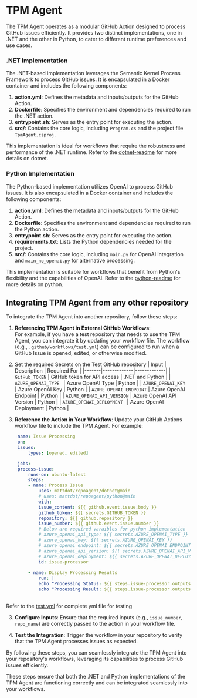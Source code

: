 # TPM Agent

The TPM Agent operates as a modular GitHub Action designed to process GitHub issues efficiently. It provides two distinct implementations, one in .NET and the other in Python, to cater to different runtime preferences and use cases.

### .NET Implementation

The .NET-based implementation leverages the Semantic Kernel Process Framework to process GitHub issues. It is encapsulated in a Docker container and includes the following components:

1. **action.yml**: Defines the metadata and inputs/outputs for the GitHub Action.
2. **Dockerfile**: Specifies the environment and dependencies required to run the .NET action.
3. **entrypoint.sh**: Serves as the entry point for executing the action.
4. **src/**: Contains the core logic, including `Program.cs` and the project file `TpmAgent.csproj`.

This implementation is ideal for workflows that require the robustness and performance of the .NET runtime.
Refer to the [dotnet-readme](./dotnet/README.md) for more details on dotnet.

### Python Implementation

The Python-based implementation utilizes OpenAI to process GitHub issues. It is also encapsulated in a Docker container and includes the following components:

1. **action.yml**: Defines the metadata and inputs/outputs for the GitHub Action.
2. **Dockerfile**: Specifies the environment and dependencies required to run the Python action.
3. **entrypoint.sh**: Serves as the entry point for executing the action.
4. **requirements.txt**: Lists the Python dependencies needed for the project.
5. **src/**: Contains the core logic, including `main.py` for OpenAI integration and `main_no_openai.py` for alternative processing.

This implementation is suitable for workflows that benefit from Python's flexibility and the capabilities of OpenAI. Refer to the [python-readme](./python/README.md) for more details on python.


## Integrating TPM Agent from any other repository

To integrate the TPM Agent into another repository, follow these steps:

1. **Referencing TPM Agent in External GitHub Workflows**:  
    For example, if you have a test repository that needs to use the TPM Agent, you can integrate it by updating your workflow file. The workflow (e.g., `.github/workflows/test.yml`) can be configured to run when a GitHub Issue is opened, edited, or otherwise modified.

2. Set the required Secrets on the Test GitHub repository
| Input | Description | Required For |
|-------|-------------|-------------|
| `GitHub_TOKEN` | GitHub token for API access | .NET and Python |
| `AZURE_OPENAI_TYPE ` | Azure OpenAI Type | Python |
| `AZURE_OPENAI_KEY ` | Azure OpenAI Key | Python |
| `AZURE_OPENAI_ENDPOINT` | Azure OpenAI Endpoint | Python |
| `AZURE_OPENAI_API_VERSION` | Azure OpenAI API Version | Python |
| `AZURE_OPENAI_DEPLOYMENT ` | Azure OpenAI Deployment | Python |

3. **Reference the Action in Your Workflow**:
   Update your GitHub Actions workflow file to include the TPM Agent. For example:
   
   ```yaml
    name: Issue Processing
    on:
    issues:
        types: [opened, edited]

    jobs:
    process-issue:
        runs-on: ubuntu-latest
        steps:
        - name: Process Issue
            uses: mattdot/repoagent/dotnet@main
            # uses: mattdot/repoagent/python@main
            with:
            issue_content: ${{ github.event.issue.body }}
            github_token: ${{ secrets.GITHUB_TOKEN }}
            repository: ${{ github.repository }}
            issue_number: ${{ github.event.issue.number }}
            # Below are required varaibles for python implementation
            # azure_openai_api_type: ${{ secrets.AZURE_OPENAI_TYPE }}
            # azure_openai_key: ${{ secrets.AZURE_OPENAI_KEY }}
            # azure_openai_endpoint: ${{ secrets.AZURE_OPENAI_ENDPOINT }}
            # azure_openai_api_version: ${{ secrets.AZURE_OPENAI_API_VERSION }}
            # azure_openai_deployment: ${{ secrets.AZURE_OPENAI_DEPLOYMENT }}
            id: issue-processor
        
        - name: Display Processing Results
            run: |
            echo "Processing Status: ${{ steps.issue-processor.outputs.status }}"
            echo "Processing Result: ${{ steps.issue-processor.outputs.result }}"
            
Refer to the [test.yml](./test/test.yml) for complete yml file for testing

3. **Configure Inputs**:
   Ensure that the required inputs (e.g., `issue_number`, `repo_name`) are correctly passed to the action in your workflow file.

4. **Test the Integration**:
   Trigger the workflow in your repository to verify that the TPM Agent processes issues as expected.

By following these steps, you can seamlessly integrate the TPM Agent into your repository's workflows, leveraging its capabilities to process GitHub issues efficiently.

These steps ensure that both the .NET and Python implementations of the TPM Agent are functioning correctly and can be integrated seamlessly into your workflows.


